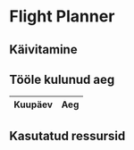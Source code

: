# Flight Planner

## Käivitamine


## Tööle kulunud aeg
| Kuupäev    |  Aeg  |
|:-----------|:-----:|

## Kasutatud ressursid
